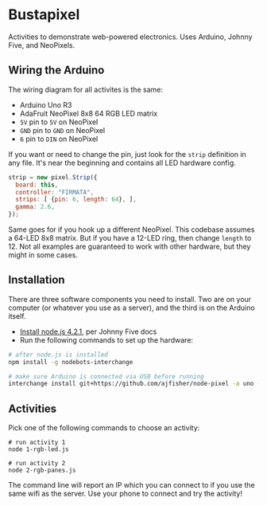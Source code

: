 # Bustapixel

Activities to demonstrate web-powered electronics. Uses Arduino, Johnny Five, and NeoPixels.

## Wiring the Arduino

The wiring diagram for all activites is the same:

* Arduino Uno R3
* AdaFruit NeoPixel 8x8 64 RGB LED matrix
* `5V` pin to `5V` on NeoPixel
* `GND` pin to `GND` on NeoPixel
* `6` pin to `DIN` on NeoPixel

If you want or need to change the pin, just look for the `strip` definition in any file. It's near the beginning and contains all LED hardware config.

```js
strip = new pixel.Strip({
  board: this,
  controller: "FIRMATA",
  strips: [ {pin: 6, length: 64}, ],
  gamma: 2.6,
});
```

Same goes for if you hook up a different NeoPixel. This codebase assumes a 64-LED 8x8 matrix. But if you have a 12-LED ring, then change `length` to 12. Not all examples are guaranteed to work with other hardware, but they might in some cases.

## Installation

There are three software components you need to install. Two are on your computer (or whatever you use as a server), and the third is on the Arduino itself.

* [Install node.js 4.2.1](https://nodejs.org/en/blog/release/v4.2.1/), per Johnny Five docs
* Run the following commands to set up the hardware:

```bash
# after node.js is installed
npm install -g nodebots-interchange

# make sure Arduino is connected via USB before running
interchange install git+https://github.com/ajfisher/node-pixel -a uno --firmata
```

## Activities

Pick one of the following commands to choose an activity:

```
# run activity 1
node 1-rgb-led.js

# run activity 2
node 2-rgb-panes.js
```

The command line will report an IP which you can connect to if you use the same wifi as the server. Use your phone to connect and try the activity!
